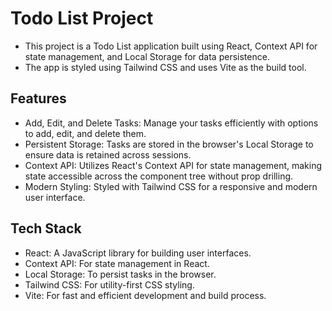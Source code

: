 
# Todo List Project
- This project is a Todo List application built using React, Context API for state management, and Local Storage for data persistence.
- The app is styled using Tailwind CSS and uses Vite as the build tool.

## Features
- Add, Edit, and Delete Tasks: Manage your tasks efficiently with options to add, edit, and delete them.
- Persistent Storage: Tasks are stored in the browser's Local Storage to ensure data is retained across sessions.
- Context API: Utilizes React's Context API for state management, making state accessible across the component tree without prop drilling.
- Modern Styling: Styled with Tailwind CSS for a responsive and modern user interface.

  

 ## Tech Stack
- React: A JavaScript library for building user interfaces.
- Context API: For state management in React.
- Local Storage: To persist tasks in the browser.
- Tailwind CSS: For utility-first CSS styling.
- Vite: For fast and efficient development and build process.
